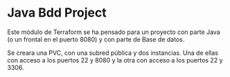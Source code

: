 # Java Bdd Project
Este módulo de Terraform se ha pensado para un proyecto con parte Java (o un frontal en el puerto 8080) y con parte de Base de datos.

Se creara una PVC, con una subred pública y dos instancias. Una de ellas con acceso a los puertos 22 y 8080 y la otra con acceso a los puertos 22 y 3306.